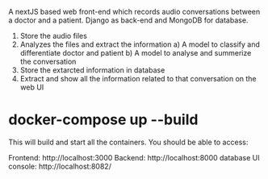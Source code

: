 A nextJS based web front-end which records audio conversations between a doctor and a patient. Django as back-end and MongoDB for database.
1) Store the audio files 
2) Analyzes the files and extract the information
	a) A model to classify and differentiate doctor and patient
	b) A model to analyse and summerize the conversation
3) Store the extarcted information in database
4) Extract and show all the information related to that conversation on the web UI


# docker-compose up --build

This will build and start all the containers. You should be able to access:

Frontend: http://localhost:3000
Backend: http://localhost:8000
database UI console: http://localhost:8082/ 